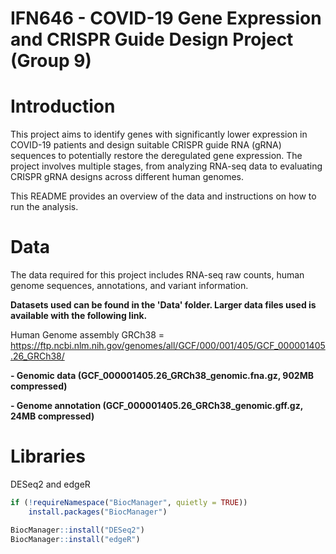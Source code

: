 # IFN646 - COVID-19 Gene Expression and CRISPR Guide Design Project (Group 9)

# Introduction
This project aims to identify genes with significantly lower expression in COVID-19 patients and design suitable CRISPR guide RNA (gRNA) sequences to potentially restore the deregulated gene expression. The project involves multiple stages, from analyzing RNA-seq data to evaluating CRISPR gRNA designs across different human genomes.

This README provides an overview of the data and instructions on how to run the analysis.

# Data
The data required for this project includes RNA-seq raw counts, human genome sequences, annotations, and variant information.

**Datasets used can be found in the 'Data' folder. Larger data files used is available with the following link.**

Human Genome assembly GRCh38 = https://ftp.ncbi.nlm.nih.gov/genomes/all/GCF/000/001/405/GCF_000001405.26_GRCh38/

**- Genomic data (GCF_000001405.26_GRCh38_genomic.fna.gz, 902MB compressed)**

**- Genome annotation (GCF_000001405.26_GRCh38_genomic.gff.gz, 24MB compressed)**

# Libraries
DESeq2 and edgeR

```R
if (!requireNamespace("BiocManager", quietly = TRUE))
    install.packages("BiocManager")

BiocManager::install("DESeq2")
BiocManager::install("edgeR")
```


